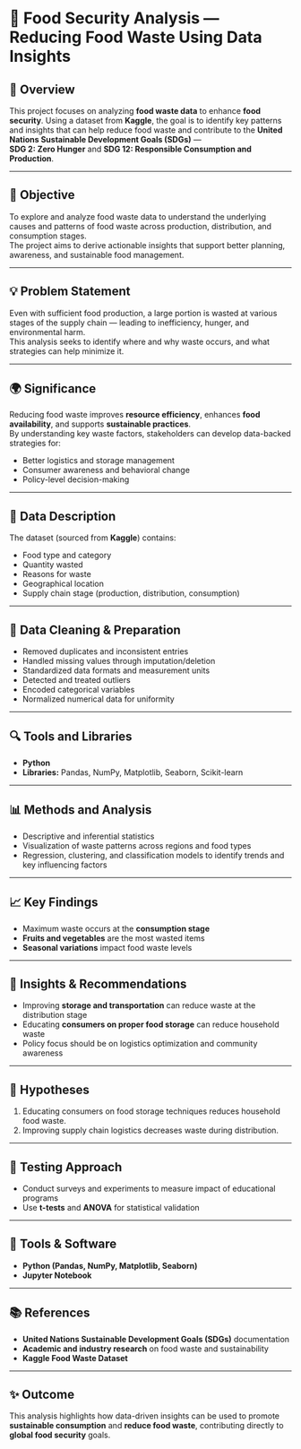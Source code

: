 # 🥗 Food Security Analysis — Reducing Food Waste Using Data Insights

## 📌 Overview
This project focuses on analyzing **food waste data** to enhance **food security**. Using a dataset from **Kaggle**, the goal is to identify key patterns and insights that can help reduce food waste and contribute to the **United Nations Sustainable Development Goals (SDGs)** —  
**SDG 2: Zero Hunger** and **SDG 12: Responsible Consumption and Production**.

---

## 🎯 Objective
To explore and analyze food waste data to understand the underlying causes and patterns of food waste across production, distribution, and consumption stages.  
The project aims to derive actionable insights that support better planning, awareness, and sustainable food management.

---

## 💡 Problem Statement
Even with sufficient food production, a large portion is wasted at various stages of the supply chain — leading to inefficiency, hunger, and environmental harm.  
This analysis seeks to identify where and why waste occurs, and what strategies can help minimize it.

---

## 🌍 Significance
Reducing food waste improves **resource efficiency**, enhances **food availability**, and supports **sustainable practices**.  
By understanding key waste factors, stakeholders can develop data-backed strategies for:
- Better logistics and storage management  
- Consumer awareness and behavioral change  
- Policy-level decision-making  

---

## 🧠 Data Description
The dataset (sourced from **Kaggle**) contains:
- Food type and category  
- Quantity wasted  
- Reasons for waste  
- Geographical location  
- Supply chain stage (production, distribution, consumption)

---

## 🧹 Data Cleaning & Preparation
- Removed duplicates and inconsistent entries  
- Handled missing values through imputation/deletion  
- Standardized data formats and measurement units  
- Detected and treated outliers  
- Encoded categorical variables  
- Normalized numerical data for uniformity  

---

## 🔍 Tools and Libraries
- **Python**  
- **Libraries:** Pandas, NumPy, Matplotlib, Seaborn, Scikit-learn  

---

## 📊 Methods and Analysis
- Descriptive and inferential statistics  
- Visualization of waste patterns across regions and food types  
- Regression, clustering, and classification models to identify trends and key influencing factors  

---

## 📈 Key Findings
- Maximum waste occurs at the **consumption stage**  
- **Fruits and vegetables** are the most wasted items  
- **Seasonal variations** impact food waste levels  

---

## 💭 Insights & Recommendations
- Improving **storage and transportation** can reduce waste at the distribution stage  
- Educating **consumers on proper food storage** can reduce household waste  
- Policy focus should be on logistics optimization and community awareness  

---

## 🧪 Hypotheses
1. Educating consumers on food storage techniques reduces household food waste.  
2. Improving supply chain logistics decreases waste during distribution.

---

## 🧾 Testing Approach
- Conduct surveys and experiments to measure impact of educational programs  
- Use **t-tests** and **ANOVA** for statistical validation  

---

## 🧰 Tools & Software
- **Python (Pandas, NumPy, Matplotlib, Seaborn)**  
- **Jupyter Notebook**

---

## 📚 References
- **United Nations Sustainable Development Goals (SDGs)** documentation  
- **Academic and industry research** on food waste and sustainability  
- **Kaggle Food Waste Dataset**

---

## ✨ Outcome
This analysis highlights how data-driven insights can be used to promote **sustainable consumption** and **reduce food waste**, contributing directly to **global food security** goals.
